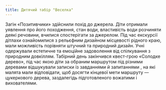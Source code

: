 ```yaml
---
title: Дитячий табір "Веселка"
---
```


Загін «Позитивчики» здійснили похід до джерела. Діти отримали уявлення про його походження, стан води, властивість води розчиняти деякі речовини, вчилися спостерігати за джерелом. Під час екскурсії дітлахи ознайомилися з рельєфним дизайном місцевості рідного краю, мали можливість порівняти штучний та природний дизайн. Учні одержували естетичне та емоційне задоволення від спілкування з природним довкіллям. Табірний день закінчився квест-грою «Солодке дерево», під час якою діти за обраним маршрутом під різними деревами відшукували записки із завданнями й запитаннями , на які малята мали відповідати, щоб досягти кінцевої мети маршруту — цукеркового дерева, заздалегідь підготовленого вожатими і вихователями.

<slideshow id="_/72157669528292085" />
